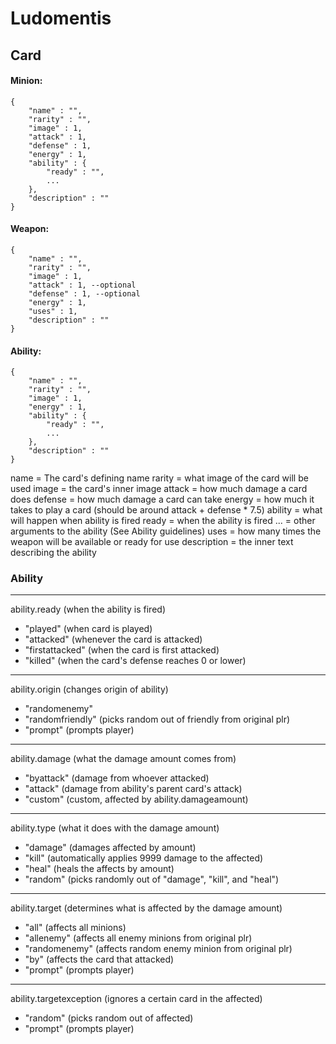 # Ludomentis


## Card

#### Minion:
```
{
	"name" : "",
	"rarity" : "",
	"image" : 1,
	"attack" : 1,
	"defense" : 1,
	"energy" : 1,
	"ability" : {
		"ready" : "",
		...
	},
	"description" : ""
}
```

#### Weapon:
```
{
	"name" : "",
	"rarity" : "",
	"image" : 1,
	"attack" : 1, --optional
	"defense" : 1, --optional
	"energy" : 1,
	"uses" : 1,
	"description" : ""
}
```

#### Ability:
```
{
	"name" : "",
	"rarity" : "",
	"image" : 1,
	"energy" : 1,
	"ability" : {
		"ready" : "",
		...
	},
	"description" : ""
}
```

name = The card's defining name
rarity = what image of the card will be used
image = the card's inner image
attack = how much damage a card does
defense = how much damage a card can take
energy = how much it takes to play a card (should be around attack + defense * 7.5)
ability = what will happen when ability is fired
ready = when the ability is fired
... = other arguments to the ability (See Ability guidelines)
uses = how many times the weapon will be available or ready for use
description = the inner text describing the ability



### Ability

---
ability.ready (when the ability is fired)
* "played" (when card is played)
* "attacked" (whenever the card is attacked)
* "firstattacked" (when the card is first attacked)
* "killed" (when the card's defense reaches 0 or lower)

---
ability.origin (changes origin of ability)
* "randomenemy"
* "randomfriendly" (picks random out of friendly from original plr)
* "prompt" (prompts player)

---
ability.damage (what the damage amount comes from)
* "byattack" (damage from whoever attacked)
* "attack" (damage from ability's parent card's attack)
* "custom" (custom, affected by ability.damageamount)

---
ability.type (what it does with the damage amount)
* "damage" (damages affected by amount)
* "kill" (automatically applies 9999 damage to the affected)
* "heal" (heals the affects by amount)
* "random" (picks randomly out of "damage", "kill", and "heal")

---
ability.target (determines what is affected by the damage amount)
* "all" (affects all minions)
* "allenemy" (affects all enemy minions from original plr)
* "randomenemy" (affects random enemy minion from original plr)
* "by" (affects the card that attacked)
* "prompt" (prompts player)
 
---
ability.targetexception (ignores a certain card in the affected)
* "random" (picks random out of affected)
* "prompt" (prompts player)
